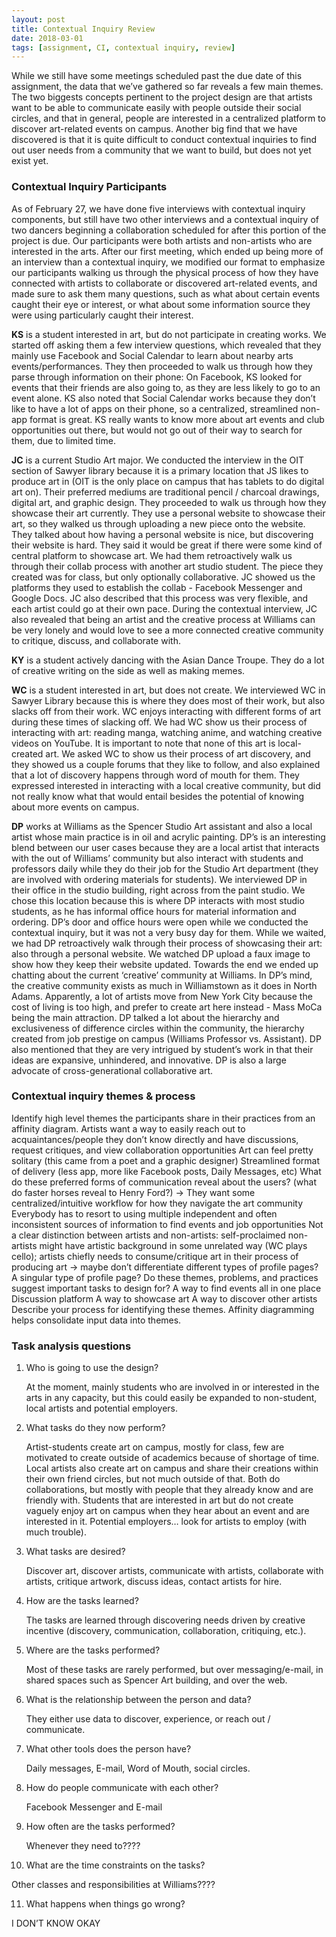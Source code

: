 ```yaml
---
layout: post
title: Contextual Inquiry Review
date: 2018-03-01
tags: [assignment, CI, contextual inquiry, review]
---
```


While we still have some meetings scheduled past the due date of this assignment, the data that we’ve gathered so far reveals a few main themes.  The two biggests concepts pertinent to the project design are that artists want to be able to communicate easily with people outside their social circles, and that in general, people are interested in a centralized platform to discover art-related events on campus. Another big find that we have discovered is that it is quite difficult to conduct contextual inquiries to find out user needs from a community that we want to build, but does not yet exist yet. 

### Contextual Inquiry Participants
As of February 27, we have done five interviews with contextual inquiry components, but still have two other interviews and a contextual inquiry of two dancers beginning a collaboration scheduled for after this portion of the project is due.  Our participants were both artists and non-artists who are interested in the arts.  After our first meeting, which ended up being more of an interview than a contextual inquiry, we modified our format to emphasize our participants walking us through the physical process of how they have connected with artists to collaborate or discovered art-related events, and made sure to ask them many questions, such as what about certain events caught their eye or interest, or what about some information source they were using particularly caught their interest.  

**KS** is a student interested in art, but do not participate in creating works. We started off asking them a few interview questions, which revealed that they mainly use Facebook and Social Calendar to learn about nearby arts events/performances. They then proceeded to walk us through how they parse through information on their phone: On Facebook, KS looked for events that their friends are also going to, as they are less likely to go to an event alone. KS also noted that Social Calendar works because they don’t like to have a lot of apps on their phone, so a centralized, streamlined non-app format is great. KS really wants to know more about art events and club opportunities out there, but would not go out of their way to search for them, due to limited time.

**JC** is a current Studio Art major. We conducted the interview in the OIT section of Sawyer library because it is a primary location that JS likes to produce art in (OIT is the only place on campus that has tablets to do digital art on). Their preferred mediums are traditional pencil / charcoal drawings, digital art, and graphic design. They proceeded to walk us through how they showcase their art currently. They use a personal website to showcase their art, so they walked us through uploading a new piece onto the website. They talked about how having a personal website is nice, but discovering their website is hard. They said it would be great if there were some kind of central platform to showcase art. We had them retroactively walk us through their collab process with another art studio student. The piece they created was for class, but only optionally collaborative. JC showed us the platforms they used to establish the collab - Facebook Messenger and Google Docs. JC also described that this process was very flexible, and each artist could go at their own pace. During the contextual interview, JC also revealed that being an artist and the creative process at Williams can be very lonely and would love to see a more connected creative community to critique, discuss, and collaborate with. 

**KY** is a student actively dancing with the Asian Dance Troupe. They do a lot of creative writing on the side as well as making memes. 

**WC** is a student interested in art, but does not create. We interviewed WC in Sawyer Library because this is where they does most of their work, but also slacks off from their work. WC enjoys interacting with different forms of art during these times of slacking off. We had WC show us their process of interacting with art: reading manga, watching anime, and watching creative videos on YouTube. It is important to note that none of this art is local-created art. We asked WC to show us their process of art discovery, and they showed us a couple forums that they like to follow, and also explained that a lot of discovery happens through word of mouth for them. They expressed interested in interacting with a local creative community, but did not really know what that would entail besides the potential of knowing about more events on campus. 

**DP** works at Williams as the Spencer Studio Art assistant and also a local artist whose main practice is in oil and acrylic painting. DP’s is an interesting blend between our user cases because they are a local artist that interacts with the out of Williams’ community but also interact with students and professors daily while they do their job for the Studio Art department (they are involved with ordering materials for students). We interviewed DP in their office in the studio building, right across from the paint studio. We chose this location because this is where DP interacts with most studio students, as he has informal office hours for material information and ordering. DP’s door and office hours were open while we conducted the contextual inquiry, but it was not a very busy day for them. While we waited, we had DP retroactively walk through their process of showcasing their art: also through a personal website. We watched DP upload a faux image to show how they keep their website updated. Towards the end we ended up chatting about the current ‘creative’ community at Williams. In DP’s mind, the creative community exists as much in Williamstown as it does in North Adams. Apparently, a lot of artists move from New York City because the cost of living is too high, and prefer to create art here instead - Mass MoCa being the main attraction. DP talked a lot about the hierarchy and exclusiveness of difference circles within the community, the hierarchy created from job prestige on campus (Williams Professor vs. Assistant). DP also mentioned that they are very intrigued by student’s work in that their ideas are expansive, unhindered, and innovative. DP is also a large advocate of cross-generational collaborative art. 

### Contextual inquiry themes & process
Identify high level themes the participants share in their practices from an affinity diagram.
Artists want a way to easily reach out to acquaintances/people they don’t know directly and have discussions, request critiques, and view collaboration opportunities
Art can feel pretty solitary (this came from a poet and a graphic designer)
Streamlined format of delivery (less app, more like Facebook posts, Daily Messages, etc) What do these preferred forms of communication reveal about the users? (what do faster horses reveal to Henry Ford?) -> They want some centralized/intuitive workflow for how they navigate the art community
Everybody has to resort to using multiple independent and often inconsistent sources of information to find events and job opportunities
Not a clear distinction between artists and non-artists: self-proclaimed non-artists might have artistic background in some unrelated way (WC plays cello); artists chiefly needs to consume/critique art in their process of producing art -> maybe don’t differentiate different types of profile pages? A singular type of profile page?
Do these themes, problems, and practices suggest important tasks to design for?
A way to find events all in one place
Discussion platform
A way to showcase art
A way to discover other artists
Describe your process for identifying these themes.
Affinity diagramming helps consolidate input data into themes.

### Task analysis questions

1. Who is going to use the design?

   At the moment, mainly students who are involved in or interested in the arts in any capacity, but this could easily be expanded to non-student, local artists and potential employers.

2. What tasks do they now perform?

   Artist-students create art on campus, mostly for class, few are motivated to create outside of academics because of shortage of time. Local artists also create art on campus and share their creations within their own friend circles, but not much outside of that. Both do collaborations, but mostly with people that they already know and are friendly with. Students that are interested in art but do not create vaguely enjoy art on campus when they hear about an event and are interested in it. Potential employers… look for artists to employ (with much trouble).

3. What tasks are desired?

   Discover art, discover artists, communicate with artists, collaborate with artists, critique artwork, discuss ideas, contact artists for hire. 

4. How are the tasks learned?

   The tasks are learned through discovering needs driven by creative incentive (discovery, communication, collaboration, critiquing, etc.). 

5. Where are the tasks performed?

   Most of these tasks are rarely performed, but over messaging/e-mail, in shared spaces such as Spencer Art building, and over the web. 

6. What is the relationship between the person and data?

   They either use data to discover, experience, or reach out / communicate. 

7. What other tools does the person have?

   Daily messages, E-mail, Word of Mouth, social circles. 

8. How do people communicate with each other?

   Facebook Messenger and E-mail

9. How often are the tasks performed?

   Whenever they need to????

10. What are the time constraints on the tasks?

   Other classes and responsibilities at Williams????

11. What happens when things go wrong?

   I DON’T KNOW OKAY




